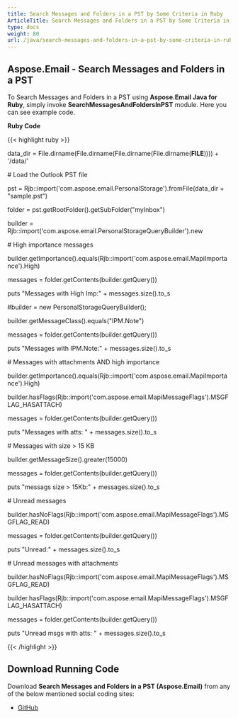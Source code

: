 ```yaml
---
title: Search Messages and Folders in a PST by Some Criteria in Ruby
ArticleTitle: Search Messages and Folders in a PST by Some Criteria in Ruby
type: docs
weight: 80
url: /java/search-messages-and-folders-in-a-pst-by-some-criteria-in-ruby/
---
```


## **Aspose.Email - Search Messages and Folders in a PST**
To Search Messages and Folders in a PST using **Aspose.Email Java for Ruby**, simply invoke **SearchMessagesAndFoldersInPST** module. Here you can see example code.

**Ruby Code**

{{< highlight ruby >}}

 data_dir = File.dirname(File.dirname(File.dirname(File.dirname(__FILE__)))) + '/data/'

\# Load the Outlook PST file

pst = Rjb::import('com.aspose.email.PersonalStorage').fromFile(data_dir + "sample.pst")

folder = pst.getRootFolder().getSubFolder("myInbox")

builder = Rjb::import('com.aspose.email.PersonalStorageQueryBuilder').new

\# High importance messages

builder.getImportance().equals(Rjb::import('com.aspose.email.MapiImportance').High)

messages = folder.getContents(builder.getQuery())

puts "Messages with High Imp:" + messages.size().to_s

#builder = new PersonalStorageQueryBuilder();

builder.getMessageClass().equals("IPM.Note")

messages = folder.getContents(builder.getQuery())

puts "Messages with IPM.Note:" + messages.size().to_s

\# Messages with attachments AND high importance

builder.getImportance().equals(Rjb::import('com.aspose.email.MapiImportance').High)

builder.hasFlags(Rjb::import('com.aspose.email.MapiMessageFlags').MSGFLAG_HASATTACH)

messages = folder.getContents(builder.getQuery())

puts "Messages with atts: " + messages.size().to_s

\# Messages with size > 15 KB

builder.getMessageSize().greater(15000)

messages = folder.getContents(builder.getQuery())

puts "messags size > 15Kb:" + messages.size().to_s

\# Unread messages

builder.hasNoFlags(Rjb::import('com.aspose.email.MapiMessageFlags').MSGFLAG_READ)

messages = folder.getContents(builder.getQuery())

puts "Unread:" + messages.size().to_s

\# Unread messages with attachments

builder.hasNoFlags(Rjb::import('com.aspose.email.MapiMessageFlags').MSGFLAG_READ)

builder.hasFlags(Rjb::import('com.aspose.email.MapiMessageFlags').MSGFLAG_HASATTACH)

messages = folder.getContents(builder.getQuery())

puts "Unread msgs with atts: " + messages.size().to_s

{{< /highlight >}}
## **Download Running Code**
Download **Search Messages and Folders in a PST (Aspose.Email)** from any of the below mentioned social coding sites:

- [GitHub](https://github.com/aspose-email/Aspose.Email-for-Java/blob/master/Plugins/Aspose_Email_Java_for_Ruby/lib/asposeemailjava/Outlook/searchmessagesandfoldersinpst.rb)
